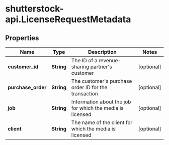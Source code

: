 # shutterstock-api.LicenseRequestMetadata

## Properties
Name | Type | Description | Notes
------------ | ------------- | ------------- | -------------
**customer_id** | **String** | The ID of a revenue-sharing partner&#39;s customer | [optional] 
**purchase_order** | **String** | The customer&#39;s purchase order ID for the transaction | [optional] 
**job** | **String** | Information about the job for which the media is licensed | [optional] 
**client** | **String** | The name of the client for which the media is licensed | [optional] 


